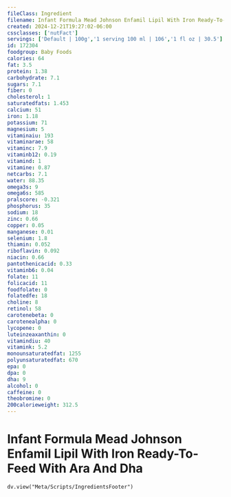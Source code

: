 ```yaml
---
fileClass: Ingredient
filename: Infant Formula Mead Johnson Enfamil Lipil With Iron Ready-To-Feed With Ara And Dha
created: 2024-12-21T19:27:02-06:00
cssclasses: ['nutFact']
servings: ['Default | 100g','1 serving 100 ml | 106','1 fl oz | 30.5']
id: 172304
foodgroup: Baby Foods
calories: 64
fat: 3.5
protein: 1.38
carbohydrate: 7.1
sugars: 7.1
fiber: 0
cholesterol: 1
saturatedfats: 1.453
calcium: 51
iron: 1.18
potassium: 71
magnesium: 5
vitaminaiu: 193
vitaminarae: 58
vitaminc: 7.9
vitaminb12: 0.19
vitamind: 1
vitamine: 0.87
netcarbs: 7.1
water: 88.35
omega3s: 9
omega6s: 585
pralscore: -0.321
phosphorus: 35
sodium: 18
zinc: 0.66
copper: 0.05
manganese: 0.01
selenium: 1.8
thiamin: 0.052
riboflavin: 0.092
niacin: 0.66
pantothenicacid: 0.33
vitaminb6: 0.04
folate: 11
folicacid: 11
foodfolate: 0
folatedfe: 18
choline: 8
retinol: 58
carotenebeta: 0
carotenealpha: 0
lycopene: 0
luteinzeaxanthin: 0
vitamindiu: 40
vitamink: 5.2
monounsaturatedfat: 1255
polyunsaturatedfat: 670
epa: 0
dpa: 0
dha: 9
alcohol: 0
caffeine: 0
theobromine: 0
200calorieweight: 312.5
---
```


# Infant Formula Mead Johnson Enfamil Lipil With Iron Ready-To-Feed With Ara And Dha

```dataviewjs
dv.view("Meta/Scripts/IngredientsFooter")
```